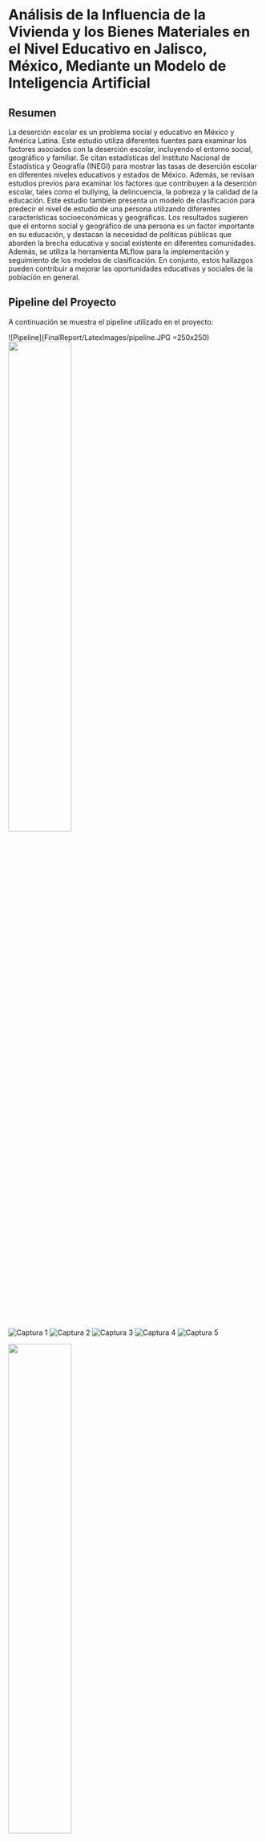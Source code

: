 # Análisis de la Influencia de la Vivienda y los Bienes Materiales en el Nivel Educativo en Jalisco, México, Mediante un Modelo de Inteligencia Artificial

## Resumen
La deserción escolar es un problema social y educativo en México y América Latina. Este estudio utiliza diferentes fuentes para examinar los factores asociados con la deserción escolar, incluyendo el entorno social, geográfico y familiar. Se citan estadísticas del Instituto Nacional de Estadística y Geografía (INEGI) para mostrar las tasas de deserción escolar en diferentes niveles educativos y estados de México. Además, se revisan estudios previos para examinar los factores que contribuyen a la deserción escolar, tales como el bullying, la delincuencia, la pobreza y la calidad de la educación. Este estudio también presenta un modelo de clasificación para predecir el nivel de estudio de una persona utilizando diferentes características socioeconómicas y geográficas. Los resultados sugieren que el entorno social y geográfico de una persona es un factor importante en su educación, y destacan la necesidad de políticas públicas que aborden la brecha educativa y social existente en diferentes comunidades. Además, se utiliza la herramienta MLflow para la implementación y seguimiento de los modelos de clasificación. En conjunto, estos hallazgos pueden contribuir a mejorar las oportunidades educativas y sociales de la población en general.

## Pipeline del Proyecto
A continuación se muestra el pipeline utilizado en el proyecto:

![Pipeline](FinalReport/LatexImages/pipeline.JPG =250x250)
<img src="FinalReport/LatexImages/pipeline.JPG" width=50% height=50%>

![Captura 1](FinalReport/paper_screenshots/paper_1.JPG)
![Captura 2](FinalReport/paper_screenshots/paper_3.JPG)
![Captura 3](FinalReport/paper_screenshots/paper_3.JPG)
![Captura 4](FinalReport/paper_screenshots/paper_4.JPG)
![Captura 5](FinalReport/paper_screenshots/paper_5.JPG)

<img src="FinalReport/paper_screenshots/paper_1.JPG" width="50%" height="50%">
<img src="FinalReport/paper_screenshots/paper_2.JPG" width="50%" height="50%">
<img src="FinalReport/paper_screenshots/paper_3.JPG" width="50%" height="50%">
<img src="FinalReport/paper_screenshots/paper_4.JPG" width="50%" height="50%">
<img src="FinalReport/paper_screenshots/paper_5.JPG" width="50%" height="50%">


## Descarga del Articulo completo
Puedes descargar el informe completo en formato PDF [aquí](Proyecto_final\FinalReport\paper.pdf).

---
